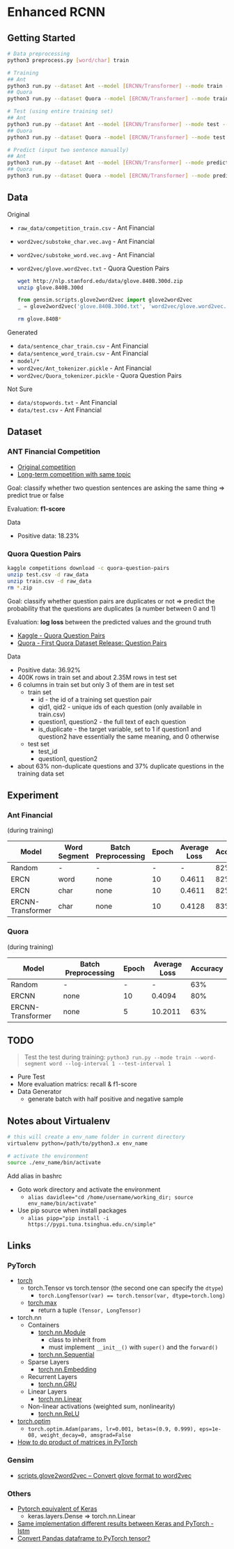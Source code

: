 # Enhanced RCNN

## Getting Started

```sh
# Data preprocessing
python3 preprocess.py [word/char] train

# Training
## Ant
python3 run.py --dataset Ant --model [ERCNN/Transformer] --mode train --word-segment [word/char]
## Quora
python3 run.py --dataset Quora --model [ERCNN/Transformer] --mode train

# Test (using entire training set)
## Ant
python3 run.py --dataset Ant --model [ERCNN/Transformer] --mode test --word-segment [word/char]
## Quora
python3 run.py --dataset Quora --model [ERCNN/Transformer] --mode test

# Predict (input two sentence manually)
## Ant
python3 run.py --dataset Ant --model [ERCNN/Transformer] --mode predict --word-segment [word/char]
## Quora
python3 run.py --dataset Quora --model [ERCNN/Transformer] --mode predict
```

## Data

Original

* `raw_data/competition_train.csv` - Ant Financial
* `word2vec/substoke_char.vec.avg` - Ant Financial
* `word2vec/substoke_word.vec.avg` - Ant Financial
* `word2vec/glove.word2vec.txt` - Quora Question Pairs

  ```sh
  wget http://nlp.stanford.edu/data/glove.840B.300d.zip
  unzip glove.840B.300d
  ```

  ```py
  from gensim.scripts.glove2word2vec import glove2word2vec
  _ = glove2word2vec('glove.840B.300d.txt', 'word2vec/glove.word2vec.txt')
  ```

  ```sh
  rm glove.840B*
  ```

Generated

* `data/sentence_char_train.csv` - Ant Financial
* `data/sentence_word_train.csv` - Ant Financial
* `model/*`
* `word2vec/Ant_tokenizer.pickle` - Ant Financial
* `word2vec/Quora_tokenizer.pickle` - Quora Question Pairs

Not Sure

* `data/stopwords.txt` - Ant Financial
* `data/test.csv` - Ant Financial

## Dataset

### ANT Financial Competition

* [Original competition](https://dc.cloud.alipay.com/index#/topic/intro?id=3)
* [Long-term competition with same topic](https://dc.cloud.alipay.com/index#/topic/intro?id=8)

Goal: classify whether two question sentences are asking the same thing => predict true or false

Evaluation: **f1-score**

Data

* Positive data: 18.23%

### Quora Question Pairs

```sh
kaggle competitions download -c quora-question-pairs
unzip test.csv -d raw_data
unzip train.csv -d raw_data
rm *.zip
```

Goal: classify whether question pairs are duplicates or not => predict the probability that the questions are duplicates (a number between 0 and 1)

Evaluation: **log loss** between the predicted values and the ground truth

* [Kaggle - Quora Question Pairs](https://www.kaggle.com/c/quora-question-pairs)
* [Quora - First Quora Dataset Release: Question Pairs](https://www.quora.com/q/quoradata/First-Quora-Dataset-Release-Question-Pairs)

Data

* Positive data: 36.92%
* 400K rows in train set and about 2.35M rows in test set
* 6 columns in train set but only 3 of them are in test set
  * train set
    * id - the id of a training set question pair
    * qid1, qid2 - unique ids of each question (only available in train.csv)
    * question1, question2 - the full text of each question
    * is_duplicate - the target variable, set to 1 if question1 and question2 have essentially the same meaning, and 0 otherwise
  * test set
    * test_id
    * question1, question2
* about 63% non-duplicate questions and 37% duplicate questions in the training data set

## Experiment

### Ant Financial

(during training)

| Model             | Word Segment | Batch Preprocessing | Epoch | Average Loss | Accuracy |
| ----------------- | ------------ | ------------------- | ----- | ------------ | -------- |
| Random            | -            | -                   | -     | -            | 82%      |
| ERCN              | word         | none                | 10    | 0.4611       | 82%      |
| ERCN              | char         | none                | 10    | 0.4611       | 82%      |
| ERCNN-Transformer | char         | none                | 10    | 0.4128       | 83%      |

### Quora

(during training)

| Model             | Batch Preprocessing | Epoch | Average Loss | Accuracy |
| ----------------- | ------------------- | ----- | ------------ | -------- |
| Random            | -                   | -     | -            | 63%      |
| ERCNN             | none                | 10    | 0.4094       | 80%      |
| ERCNN-Transformer | none                | 5     | 10.2011      | 63%      |

## TODO

> Test the test during training: `python3 run.py --mode train --word-segment word --log-interval 1 --test-interval 1`

* Pure Test
* More evaluation matrics: recall & f1-score
* Data Generator
  * generate batch with half positive and negative sample

## Notes about Virtualenv

```sh
# this will create a env_name folder in current directory
virtualenv python=/path/to/python3.x env_name

# activate the environment
source ./env_name/bin/activate
```

Add alias in bashrc

* Goto work directory and activate the environment
  * `alias davidlee="cd /home/username/working_dir; source env_name/bin/activate"`
* Use pip source when install packages
  * `alias pipp="pip install -i https://pypi.tuna.tsinghua.edu.cn/simple"`

## Links

### PyTorch

* [torch](https://pytorch.org/docs/stable/torch.html)
  * torch.Tensor vs torch.tensor (the second one can specify the `dtype`)
    * `torch.LongTensor(var) == torch.tensor(var, dtype=torch.long)`
  * [torch.max](https://pytorch.org/docs/stable/torch.html#torch.max)
    * return a tuple `(Tensor, LongTensor)`
* torch.nn
  * Containers
    * [torch.nn.Module](https://pytorch.org/docs/stable/nn.html#module)
      * class to inherit from
      * must implement `__init__()` with `super()` and the `forward()`
    * [torch.nn.Sequential](https://pytorch.org/docs/stable/nn.html#sequential)
  * Sparse Layers
    * [torch.nn.Embedding](https://pytorch.org/docs/stable/nn.html#embedding)
  * Recurrent Layers
    * [torch.nn.GRU](https://pytorch.org/docs/stable/nn.html#gru)
  * Linear Layers
    * [torch.nn.Linear](https://pytorch.org/docs/stable/nn.html#linear)
  * Non-linear activations (weighted sum, nonlinearity)
    * [torch.nn.ReLU](https://pytorch.org/docs/stable/nn.html#relu)
* [torch.optim](https://pytorch.org/docs/stable/optim.html)
  * `torch.optim.Adam(params, lr=0.001, betas=(0.9, 0.999), eps=1e-08, weight_decay=0, amsgrad=False`
* [How to do product of matrices in PyTorch](https://stackoverflow.com/questions/44524901/how-to-do-product-of-matrices-in-pytorch)

### Gensim

* [scripts.glove2word2vec – Convert glove format to word2vec](https://radimrehurek.com/gensim/scripts/glove2word2vec.html)

### Others

* [Pytorch equivalent of Keras](https://discuss.pytorch.org/t/pytorch-equivalent-of-keras/29412/2)
  * keras.layers.Dense => torch.nn.Linear
* [Same implementation different results between Keras and PyTorch - lstm](https://discuss.pytorch.org/t/same-implementation-different-results-between-keras-and-pytorch-lstm/39146)
* [Convert Pandas dataframe to PyTorch tensor?](https://stackoverflow.com/questions/50307707/convert-pandas-dataframe-to-pytorch-tensor)
